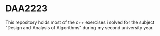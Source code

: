 # DAA2223

This repository holds most of the c++ exercises i solved for the subject "Design and Analysis of Algorithms" during my second university year.
